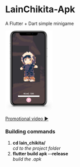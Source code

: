 # LainChikita-Apk  

A Flutter + Dart simple minigame  

<img src="/demo/demo_smart_phone_view.png" width="150">  

[Promotional video ▶](https://www.youtube.com/watch?v=AjTnw3ZtlUE)

### Building commands  

1. **cd lain_chikita/**  
     *cd to the project folder*
3. **flutter build apk --release**  
     *build the .apk*
